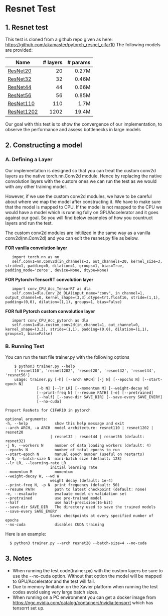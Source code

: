 # Resnet Test

## 1. Resnet test

This test is cloned from a github repo given as here: https://github.com/akamaster/pytorch_resnet_cifar10
The following models are provided:

| Name      | # layers | # params|
|-----------|---------:|--------:|
|[ResNet20](https://github.com/akamaster/pytorch_resnet_cifar10/raw/master/pretrained_models/resnet20-12fca82f.th)   |    20    | 0.27M   |
|[ResNet32](https://github.com/akamaster/pytorch_resnet_cifar10/raw/master/pretrained_models/resnet32-d509ac18.th)  |    32    | 0.46M   |
|[ResNet44](https://github.com/akamaster/pytorch_resnet_cifar10/raw/master/pretrained_models/resnet44-014dd654.th)   |    44    | 0.66M   |
|[ResNet56](https://github.com/akamaster/pytorch_resnet_cifar10/raw/master/pretrained_models/resnet56-4bfd9763.th)   |    56    | 0.85M   |
|[ResNet110](https://github.com/akamaster/pytorch_resnet_cifar10/raw/master/pretrained_models/resnet110-1d1ed7c2.th)  |   110    |  1.7M   |
|[ResNet1202](https://github.com/akamaster/pytorch_resnet_cifar10/raw/master/pretrained_models/resnet1202-f3b1deed.th) |  1202    | 19.4M   |

Our goal with this test is to show the convergence of our implementation, to observe the performance and assess bottlenecks in large models 

## 2. Constructing a model

### A. Defining a Layer
        
   Our implementation is designed so that you can treat the custom conv2d layers as the native torch.nn.Conv2d module. Hence by replacing the native convolution layers with the custom ones we can run the test as we would with any other training model.
      
   However, if we use the custom conv2d modules, we have to be careful about where we map the model after constructing it. We have to make sure that the model is mapped to CPU. If the model is not mapped to the CPU we would have a model which is running fully on GPU/Accelerator and it goes against our goal. So you will find below examples of how you countruct layers and run the test.
        
        
   The custom conv2d modules are initilized in the same way as a vanilla conv2d(nn.Conv2d) and you can edit the resnet.py file as below.
     
   **FOR vanilla convolution layer**
      
       import torch.nn as nn
       self.conv1=nn.Conv2d(in_channels=3, out_channels=20, kernel_size=3, stride=1, padding=0, dilation=1, groups=1, bias=True, padding_mode='zeros', device=None, dtype=None)
     
        
   **FOR Pytorch+TensorRT convolution layer**
          
       import conv_CPU_Acc_TensorRT as dla    
       self.conv1=dla.Conv_2d_DLA(input_name="conv", in_channel=1, output_channel=0, kernel_shape=(3,3),dtype=trt.float16, stride=(1,1), padding=(0,0), dilation=(1,1), groups=1, bias=False)
       
   **FOR full Pytorch custom convolution layer** 
        
       import conv_CPU_Acc_pytorch as dla
       self.conv1=dla.custom_conv2d(in_channel=1, out_channel=0, kernel_shape=(3,3), stride=(1,1), padding=(0,0), dilation=(1,1), groups=1, bias=False)
       
  ### B. Running Test
   You can run the test file trainer.py with the following options
                  
        $ python3 trainer.py --help
        ['resnet110', 'resnet1202', 'resnet20', 'resnet32', 'resnet44', 'resnet56']
        usage: trainer.py [-h] [--arch ARCH] [-j N] [--epochs N] [--start-epoch N]
                  [-b N] [--lr LR] [--momentum M] [--weight-decay W]
                  [--print-freq N] [--resume PATH] [-e] [--pretrained]
                  [--half] [--save-dir SAVE_DIR] [--save-every SAVE_EVERY]
                  [--no-cuda]

    Propert ResNets for CIFAR10 in pytorch

    optional arguments:
    -h, --help            show this help message and exit
    --arch ARCH, -a ARCH  model architecture: resnet110 | resnet1202 | resnet20
                        | resnet32 | resnet44 | resnet56 (default: resnet32)
    -j N, --workers N     number of data loading workers (default: 4)
    --epochs N            number of total epochs to run
    --start-epoch N       manual epoch number (useful on restarts)
    -b N, --batch-size N  mini-batch size (default: 128)
    --lr LR, --learning-rate LR
                        initial learning rate
    --momentum M          momentum
    --weight-decay W, --wd W
                        weight decay (default: 1e-4)
    --print-freq N, -p N  print frequency (default: 50)
    --resume PATH         path to latest checkpoint (default: none)
    -e, --evaluate        evaluate model on validation set
    --pretrained          use pre-trained model
    --half                use half-precision(16-bit)
    --save-dir SAVE_DIR   The directory used to save the trained models
    --save-every SAVE_EVERY
                        Saves checkpoints at every specified number of epochs
    --no-cuda             disables CUDA training 
 
  Here is an example:
      
      $ python3 trainer.py --arch resnet20 --batch-size=4 --no-cuda
      
 ## 3. Notes
 
   - When running the test code(trainer.py) with the custom layers be sure to use the --no-cuda option. Without that option the model will be mapped to GPU/Accelerator and the test will fail.
   - Due to memory limitation on the Xavier platform when running the test codes avoid using very large batch sizes.
   - When running on a PC environment you can get a docker image from https://ngc.nvidia.com/catalog/containers/nvidia:tensorrt which has tensorrt set up.
